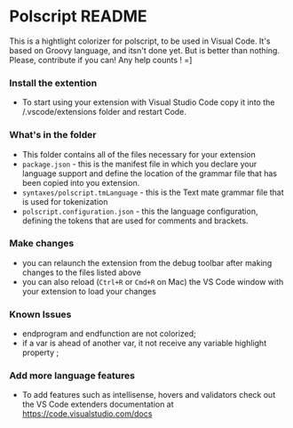 # Polscript README
This is a hightlight colorizer for polscript, to be used in Visual Code.
It's based on Groovy language, and itsn't done yet. But is better than nothing.
Please, contribute if you can! Any help counts ! =] 

### Install the extention
* To start using your extension with Visual Studio Code copy it into the <user home>/.vscode/extensions folder and restart Code.

### What's in the folder
* This folder contains all of the files necessary for your extension
* `package.json` - this is the manifest file in which you declare your language support and define
the location of the grammar file that has been copied into you extension.
* `syntaxes/polscript.tmLanguage` - this is the Text mate grammar file that is used for tokenization
* `polscript.configuration.json` - this the language configuration, defining the tokens that are used for
comments and brackets.

### Make changes
* you can relaunch the extension from the debug toolbar after making changes to the files listed above
* you can also reload (`Ctrl+R` or `Cmd+R` on Mac) the VS Code window with your extension to load your changes

### Known Issues
* endprogram and endfunction are not colorized;
* if a var is ahead of another var, it not receive any variable highlight property ;

### Add more language features
* To add features such as intellisense, hovers and validators check out the VS Code extenders documentation at
https://code.visualstudio.com/docs